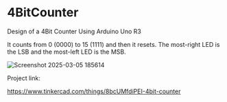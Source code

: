 # 4BitCounter
Design of a 4Bit Counter Using Arduino Uno R3

It counts from 0 (0000) to 15 (1111) and then it resets. The most-right LED is the LSB and the most-left LED is the MSB.

![Screenshot 2025-03-05 185614](https://github.com/user-attachments/assets/1ebed7e9-d6a6-43d3-8a87-bbcee6b4e3ff)

Project link:

https://www.tinkercad.com/things/8bcUMfdiPEI-4bit-counter
